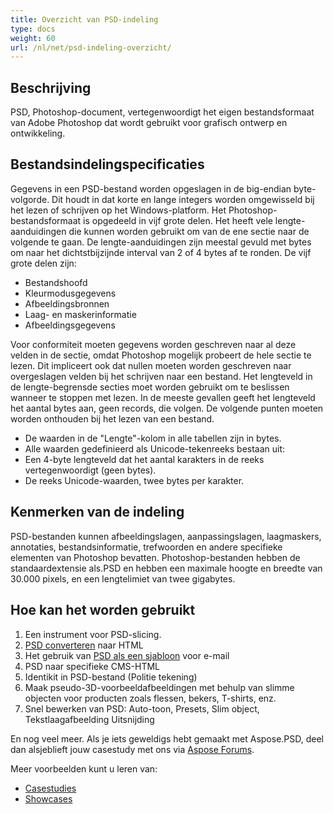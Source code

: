 ```yaml
---
title: Overzicht van PSD-indeling
type: docs
weight: 60
url: /nl/net/psd-indeling-overzicht/
---
```


## **Beschrijving**
PSD, Photoshop-document, vertegenwoordigt het eigen bestandsformaat van Adobe Photoshop dat wordt gebruikt voor grafisch ontwerp en ontwikkeling.
## **Bestandsindelingspecificaties**
Gegevens in een PSD-bestand worden opgeslagen in de big-endian byte-volgorde. Dit houdt in dat korte en lange integers worden omgewisseld bij het lezen of schrijven op het Windows-platform. Het Photoshop-bestandsformaat is opgedeeld in vijf grote delen. Het heeft vele lengte-aanduidingen die kunnen worden gebruikt om van de ene sectie naar de volgende te gaan. De lengte-aanduidingen zijn meestal gevuld met bytes om naar het dichtstbijzijnde interval van 2 of 4 bytes af te ronden. De vijf grote delen zijn:

- Bestandshoofd
- Kleurmodusgegevens
- Afbeeldingsbronnen
- Laag- en maskerinformatie
- Afbeeldingsgegevens

Voor conformiteit moeten gegevens worden geschreven naar al deze velden in de sectie, omdat Photoshop mogelijk probeert de hele sectie te lezen. Dit impliceert ook dat nullen moeten worden geschreven naar overgeslagen velden bij het schrijven naar een bestand. Het lengteveld in de lengte-begrensde secties moet worden gebruikt om te beslissen wanneer te stoppen met lezen. In de meeste gevallen geeft het lengteveld het aantal bytes aan, geen records, die volgen. De volgende punten moeten worden onthouden bij het lezen van een bestand.

- De waarden in de "Lengte"-kolom in alle tabellen zijn in bytes.
- Alle waarden gedefinieerd als Unicode-tekenreeks bestaan uit:
- Een 4-byte lengteveld dat het aantal karakters in de reeks vertegenwoordigt (geen bytes).
- De reeks Unicode-waarden, twee bytes per karakter.
## **Kenmerken van de indeling**
PSD-bestanden kunnen afbeeldingslagen, aanpassingslagen, laagmaskers, annotaties, bestandsinformatie, trefwoorden en andere specifieke elementen van Photoshop bevatten. Photoshop-bestanden hebben de standaardextensie als.PSD en hebben een maximale hoogte en breedte van 30.000 pixels, en een lengtelimiet van twee gigabytes.
## **Hoe kan het worden gebruikt**
1. Een instrument voor PSD-slicing.
1. [PSD converteren](/psd/nl/net/psd-afbeelding-naar-rasterindeling-omzetten/) naar HTML
1. Het gebruik van [PSD als een sjabloon](/nl/net/het-gebruik-van-psd-bestanden-als-sjablonen-voor-geautomatiseerde-visitekaartjes/) voor e-mail
1. PSD naar specifieke CMS-HTML
1. Identikit in PSD-bestand (Politie tekening)
1. Maak pseudo-3D-voorbeeldafbeeldingen met behulp van slimme objecten voor producten zoals flessen, bekers, T-shirts, enz.
1. Snel bewerken van PSD: Auto-toon, Presets, Slim object, Tekstlaagafbeelding Uitsnijding

En nog veel meer. Als je iets geweldigs hebt gemaakt met Aspose.PSD, deel dan alsjeblieft jouw casestudy met ons via [Aspose Forums](https://forum.aspose.com/).

Meer voorbeelden kunt u leren van:

- [Casestudies](https://downloads.aspose.com/corporate/case-studies/aspose.psd/)
- [Showcases](/nl/net/showcases-html/)
